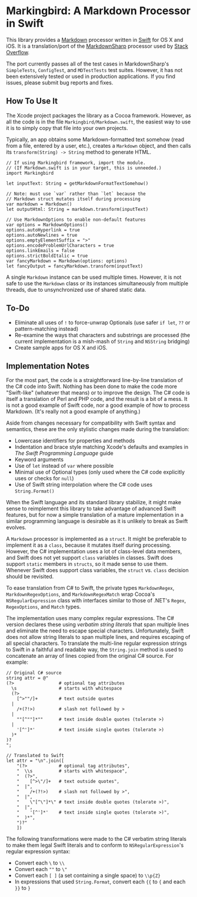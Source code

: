 # Markingbird: A Markdown Processor in Swift

This library provides a [Markdown](http://daringfireball.net/projects/markdown/) processor written in [Swift](https://developer.apple.com/swift/) for OS X and iOS. It is a translation/port of the [MarkdownSharp](https://code.google.com/p/markdownsharp/) processor used by [Stack Overflow](http://blog.stackoverflow.com/2009/12/introducing-markdownsharp/).

The port currently passes all of the test cases in MarkdownSharp's `SimpleTests`, `ConfigTest`, and `MDTestTests` test suites. However, it has not been extensively tested or used in production applications. If you find issues, please submit bug reports and fixes.

## How To Use It

The Xcode project packages the library as a Cocoa framework. However, as all the code is in the file `Markingbird/Markdown.swift`, the easiest way to use it is to simply copy that file into your own projects.

Typically, an app obtains some Markdown-formatted text somehow (read from a file, entered by a user, etc.), creates a `Markdown` object, and then calls its `transform(String) -> String` method to generate HTML.

    // If using Markingbird framework, import the module.
    // (If Markdown.swift is in your target, this is unneeded.)
    import Markingbird

	let inputText: String = getMarkdownFormatTextSomehow()

    // Note: must use `var` rather than `let` because the
    // Markdown struct mutates itself during processing
    var markdown = Markdown()
    let outputHtml: String = markdown.transform(inputText)

    // Use MarkdownOptions to enable non-default features
    var options = MarkdownOptions()
    options.autoHyperlink = true
    options.autoNewlines = true
    options.emptyElementSuffix = ">"
    options.encodeProblemUrlCharacters = true
    options.linkEmails = false
    options.strictBoldItalic = true
    var fancyMarkdown = Markdown(options: options)
	let fancyOutput = fancyMarkdown.transform(inputText)

A single `Markdown` instance can be used multiple times. However, it is not safe to use the `Markdown` class or its instances simultaneously from multiple threads, due to unsynchronized use of shared static data.

## To-Do

- Eliminate all uses of `!` to force-unwrap Optionals (use safer `if let`, `??` or pattern-matching instead)
- Re-examine the ways that characters and substrings are processed (the current implementation is a mish-mash of `String` and `NSString` bridging)
- Create sample apps for OS X and iOS.

## Implementation Notes

For the most part, the code is a straightforward line-by-line translation of the C# code into Swift. Nothing has been done to make the code more "Swift-like" (whatever that means) or to improve the design. The C# code is itself a translation of Perl and PHP code, and the result is a bit of a mess. It is not a good example of Swift code, nor a good example of how to process Markdown. (It's really not a good example of anything.)

Aside from changes necessary for compatibility with Swift syntax and semantics, these are the only stylistic changes made during the translation:

- Lowercase identifiers for properties and methods
- Indentation and brace style matching Xcode's defaults and examples in _The Swift Programming Language_ guide
- Keyword arguments
- Use of `let` instead of `var` where possible
- Minimal use of Optional types (only used where the C# code explicitly uses or checks for `null`)
- Use of Swift string interpolation where the C# code uses `String.Format()`

When the Swift language and its standard library stabilize, it might make sense to reimplement this library to take advantage of advanced Swift features, but for now a simple translation of a mature implementation in a similar programming language is desirable as it is unlikely to break as Swift evolves.

A `Markdown` processor is implemented as a `struct`. It might be preferable to implement it as a `class`, because it mutates itself during processing. However, the C# implementation uses a lot of class-level data members, and Swift does not yet support `class` variables in classes. Swift does support `static` members in `structs`, so it made sense to use them. Whenever Swift does support class variables, the `struct` vs. `class` decision should be revisited.

To ease translation from C# to Swift, the private types `MarkdownRegex`, `MarkdownRegexOptions`, and `MarkdownRegexMatch` wrap Cocoa's `NSRegularExpression` class with interfaces similar to those of .NET's `Regex`, `RegexOptions`, and `Match` types.

The implementation uses many complex regular expressions. The C# version declares these using _verbatim string literals_ that span multiple lines and eliminate the need to escape special characters. Unfortunately, Swift does not allow string literals to span multiple lines, and requires escaping of all special characters. To translate the multi-line regular expression strings to Swift in a faithful and readable way, the `String.join` method is used to concatenate an array of lines copied from the original C# source. For example:

	// Original C# source
    string attr = @"
    (?>				    # optional tag attributes
      \s			    # starts with whitespace
      (?>
        [^>""/]+	    # text outside quotes
      |
        /+(?!>)		    # slash not followed by >
      |
        ""[^""]*""		# text inside double quotes (tolerate >)
      |
        '[^']*'	        # text inside single quotes (tolerate >)
      )*
    )?
	";

	// Translated to Swift
    let attr = "\n".join([
        "(?>            # optional tag attributes",
        "  \\s          # starts with whitespace",
        "  (?>",
        "    [^>\"/]+   # text outside quotes",
        "  |",
        "    /+(?!>)    # slash not followed by >",
        "  |",
        "    \"[^\"]*\" # text inside double quotes (tolerate >)",
        "  |",
        "    '[^']*'    # text inside single quotes (tolerate >)",
        "  )*",
        ")?"
        ])

The following transformations were made to the C# verbatim string literals to make them legal Swift literals and to conform to `NSRegularExpression`'s regular expression syntax:

- Convert each `\` to `\\`
- Convert each `""` to `\"`
- Convert each `[ ]` (a set containing a single space) to `\\p{Z}`
- In expressions that used `String.Format`, convert each `{{` to `{` and each `}}` to `}`


